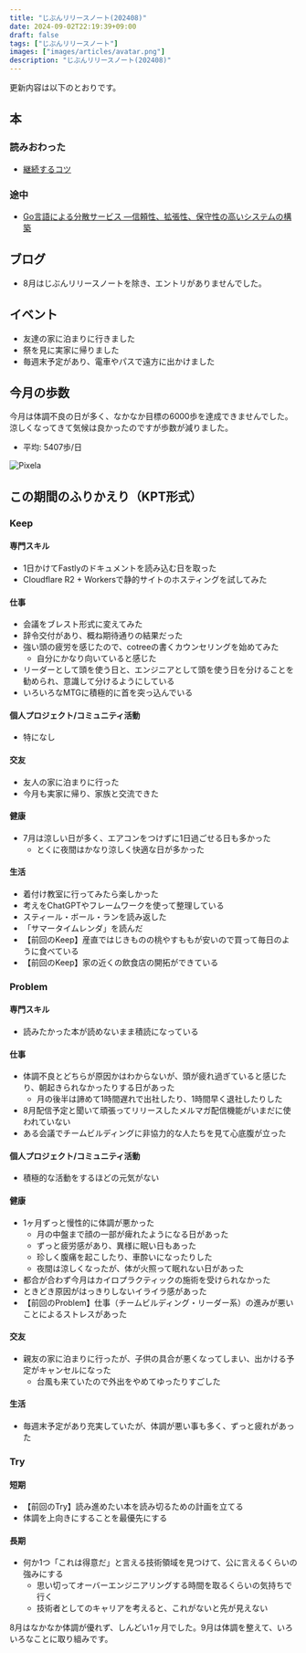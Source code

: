 ```yaml
---
title: "じぶんリリースノート(202408)"
date: 2024-09-02T22:19:39+09:00
draft: false
tags: ["じぶんリリースノート"]
images: ["images/articles/avatar.png"]
description: "じぶんリリースノート(202408)"
---
```


更新内容は以下のとおりです。

## 本

### 読みおわった

- [継続するコツ](https://bookmeter.com/books/20419138)

### 途中

- [Go言語による分散サービス ―信頼性、拡張性、保守性の高いシステムの構築](https://bookmeter.com/books/19985796)

## ブログ

- 8月はじぶんリリースノートを除き、エントリがありませんでした。

## イベント

- 友達の家に泊まりに行きました
- 祭を見に実家に帰りました
- 毎週末予定があり、電車やパスで遠方に出かけました

## 今月の歩数

今月は体調不良の日が多く、なかなか目標の6000歩を達成できませんでした。涼しくなってきて気候は良かったのですが歩数が減りました。

- 平均: 5407歩/日

![Pixela](https://pixe.la/v1/users/mom0tomo/graphs/pedometer)

## この期間のふりかえり（KPT形式）

### Keep

#### 専門スキル

- 1日かけてFastlyのドキュメントを読み込む日を取った
- Cloudflare R2 + Workersで静的サイトのホスティングを試してみた

#### 仕事

- 会議をブレスト形式に変えてみた
- 辞令交付があり、概ね期待通りの結果だった
- 強い頭の疲労を感じたので、cotreeの書くカウンセリングを始めてみた
  - 自分にかなり向いていると感じた
- リーダーとして頭を使う日と、エンジニアとして頭を使う日を分けることを勧められ、意識して分けるようにしている
- いろいろなMTGに積極的に首を突っ込んでいる

#### 個人プロジェクト/コミュニティ活動

- 特になし

#### 交友

- 友人の家に泊まりに行った
- 今月も実家に帰り、家族と交流できた

#### 健康

- 7月は涼しい日が多く、エアコンをつけずに1日過ごせる日も多かった
  - とくに夜間はかなり涼しく快適な日が多かった

#### 生活

- 着付け教室に行ってみたら楽しかった
- 考えをChatGPTやフレームワークを使って整理している
- スティール・ボール・ランを読み返した
- 「サマータイムレンダ」を読んだ
- 【前回のKeep】産直ではじきものの桃やすももが安いので買って毎日のように食べている
- 【前回のKeep】家の近くの飲食店の開拓ができている

### Problem

#### 専門スキル

- 読みたかった本が読めないまま積読になっている

#### 仕事

- 体調不良とどちらが原因かはわからないが、頭が疲れ過ぎていると感じたり、朝起きられなかったりする日があった
  - 月の後半は諦めて1時間遅れで出社したり、1時間早く退社したりした
- 8月配信予定と聞いて頑張ってリリースしたメルマガ配信機能がいまだに使われていない
- ある会議でチームビルディングに非協力的な人たちを見て心底腹が立った

#### 個人プロジェクト/コミュニティ活動

- 積極的な活動をするほどの元気がない

#### 健康

- 1ヶ月ずっと慢性的に体調が悪かった
  - 月の中盤まで顔の一部が痺れたようになる日があった
  - ずっと疲労感があり、異様に眠い日もあった
  - 珍しく腹痛を起こしたり、車酔いになったりした
  - 夜間は涼しくなったが、体が火照って眠れない日があった
- 都合が合わず今月はカイロプラクティックの施術を受けられなかった
- ときどき原因がはっきりしないイライラ感があった
- 【前回のProblem】仕事（チームビルディング・リーダー系）の進みが悪いことによるストレスがあった

#### 交友

- 親友の家に泊まりに行ったが、子供の具合が悪くなってしまい、出かける予定がキャンセルになった
  - 台風も来ていたので外出をやめてゆったりすごした

#### 生活

- 毎週末予定があり充実していたが、体調が悪い事も多く、ずっと疲れがあった

### Try

#### 短期

- 【前回のTry】読み進めたい本を読み切るための計画を立てる
- 体調を上向きにすることを最優先にする

#### 長期

- 何か1つ「これは得意だ」と言える技術領域を見つけて、公に言えるくらいの強みにする
  - 思い切ってオーバーエンジニアリングする時間を取るくらいの気持ちで行く
  - 技術者としてのキャリアを考えると、これがないと先が見えない

8月はなかなか体調が優れず、しんどい1ヶ月でした。9月は体調を整えて、いろいろなことに取り組みです。

